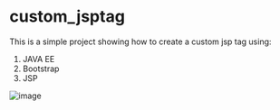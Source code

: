 # custom_jsptag
This is a simple project showing how to create a custom jsp tag using:

1) JAVA EE
2) Bootstrap
3) JSP


![image](https://user-images.githubusercontent.com/87063298/125095340-bfc94e00-e0dc-11eb-85b7-e63f63acd259.png)
